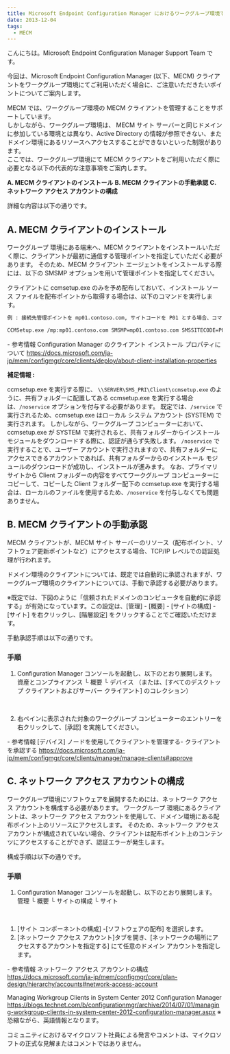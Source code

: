 ```yaml
---
title: Microsoft Endpoint Configuration Manager におけるワークグループ環境でのクライアントご利用手順について
date: 2013-12-04
tags:
  - MECM
---
```


こんにちは。Microsoft Endpoint Configuration Manager Support Team です。

今回は、Microsoft Endpoint Configuration Manager (以下、MECM) クライアントをワークグループ環境にてご利用いただく場合に、ご注意いただきたいポイントについてご案内します。

MECM では、ワークグループ環境の MECM クライアントを管理することをサポートしています。  
しかしながら、ワークグループ環境は、 MECM サイト サーバーと同じドメインに参加している環境とは異なり、Active Directory の情報が参照できない、またドメイン環境にあるリソースへアクセスすることができないといった制限があります。  
ここでは、ワークグループ環境にて MECM クライアントをご利用いただく際に必要となる以下の代表的な注意事項をご案内します。  

**A. MECM クライアントのインストール**
**B. MECM クライアントの手動承認**
**C. ネットワーク アクセス アカウントの構成**

詳細な内容は以下の通りです。  

## A. MECM クライアントのインストール

ワークグループ 環境にある端末へ、MECM クライアントをインストールいただく際に、クライアントが最初に通信する管理ポイントを指定していただく必要があります。
そのため、MECM クライアント エージェントをインストールする際には、以下の SMSMP オプションを用いて管理ポイントを指定してください。

クライアントに ccmsetup.exe のみを予め配布しておいて、インストール ソース ファイルを配布ポイントから取得する場合は、以下のコマンドを実行します。

```txt
例 : 接続先管理ポイントを mp01.contoso.com, サイトコードを P01 とする場合、コマンド プロンプトを管理者権限で起動し、以下のコマンドを実行します。

CCMSetup.exe /mp:mp01.contoso.com SMSMP=mp01.contoso.com SMSSITECODE=P01
```

\- 参考情報
Configuration Manager のクライアント インストール プロパティについて
https://docs.microsoft.com/ja-jp/mem/configmgr/core/clients/deploy/about-client-installation-properties

**補足情報 :**

ccmsetup.exe を実行する際に、 `\\SERVER\SMS_PRI\Client\ccmsetup.exe` のように、共有フォルダーに配置してある ccmsetup.exe を実行する場合は、`/noservice` オプションを付与する必要があります。
既定では、`/service` で実行されるため、ccmsetup.exe はローカル システム アカウント (SYSTEM) で実行されます。
しかしながら、ワークグループ コンピューターにおいて、ccmsetup.exe が SYSTEM で実行されると、共有フォルダーからインストール モジュールをダウンロードする際に、認証が通らず失敗します。
`/noservice` で実行することで、ユーザー アカウントで実行されますので、共有フォルダーにアクセスできるアカウントであれば、共有フォルダーからのインストール モジュールのダウンロードが成功し、インストールが進みます。
なお、プライマリ サイトから Client フォルダーの内容をすべてワークグループ コンピューターにコピーして、コピーした Client フォルダー配下の ccmsetup.exe を実行する場合は、ローカルのファイルを使用するため、`/noservice` を付与しなくても問題ありません。

## B. MECM クライアントの手動承認

MECM クライアントが、MECM サイト サーバーのリソース（配布ポイント、ソフトウェア更新ポイントなど）にアクセスする場合、TCP/IP レベルでの認証処理が行われます。

ドメイン環境のクライアントについては、既定では自動的に承認されますが、ワークグループ環境のクライアントについては、手動で承認する必要があります。

※既定では、下図のように「信頼されたドメインのコンピュータを自動的に承認する」が有効になっています。この設定は、[管理] - [概要] - [サイトの構成] - [サイト] を右クリックし、[階層設定] をクリックすることでご確認いただけます。

手動承認手順は以下の通りです。

### 手順

1. Configuration Manager コンソールを起動し、以下のとおり展開します。<br>
資産とコンプライアンス
└ 概要
└ デバイス （または、[すべてのデスクトップ クライアントおよびサーバー クライアント] のコレクション）
<br>

2. 右ペインに表示された対象のワークグループ コンピューターのエントリーを右クリックして、[承認] を実施してください。

\- 参考情報
[デバイス] ノードを使用してクライアントを管理する- クライアントを承認する
https://docs.microsoft.com/ja-jp/mem/configmgr/core/clients/manage/manage-clients#approve

## C. ネットワーク アクセス アカウントの構成

ワークグループ環境にソフトウェアを展開するためには、ネットワーク アクセス アカウントを構成する必要があります。
ワークグループ 環境にあるクライアントは、ネットワーク アクセス アカウントを使用して、ドメイン環境にある配布ポイント上のリソースにアクセスします。
そのため、ネットワーク アクセス アカウントが構成されていない場合、クライアントは配布ポイント上のコンテンツにアクセスすることができず、認証エラーが発生します。

構成手順は以下の通りです。

### 手順

1. Configuration Manager コンソールを起動し、以下のとおり展開します。<br>
管理
└ 概要
└ サイトの構成
└ サイト
<br>

1. [サイト コンポーネントの構成] -[ソフトウェアの配布] を選択します。
2. [ネットワーク アクセス アカウント]タブを開き、[ネットワークの場所にアクセスするアカウントを指定する] にて任意のドメイン アカウントを指定します。

\- 参考情報
ネットワーク アクセス アカウントの構成
https://docs.microsoft.com/ja-jp/mem/configmgr/core/plan-design/hierarchy/accounts#network-access-account

Managing Workgroup Clients in System Center 2012 Configuration Manager
https://blogs.technet.com/b/configurationmgr/archive/2014/07/01/managing-workgroup-clients-in-system-center-2012-configuration-manager.aspx
※ 恐縮ながら、英語情報となります。

コミュニティにおけるマイクロソフト社員による発言やコメントは、マイクロソフトの正式な見解またはコメントではありません。
